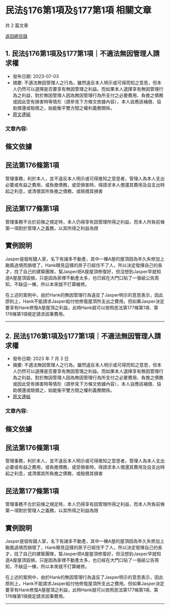 # 民法§176第1項及§177第1項 相關文章

共 2 篇文章

[返回總目錄](00_總目錄.md)

## 1. 民法§176第1項及§177第1項｜不適法無因管理人請求權

- 發布日期: 2023-07-03
- 摘要: 不適法無因管理人之行為，雖然違反本人明示或可得而知之意思，但本人仍然可以選擇是否要享有無因管理之利益。而如果本人選擇享有無因管理行為之利益，對於無因管理人因為無因管理行為所支付之必要費用、負擔之債務或因此受有損害時等情形（請參見下方條文依據內容），本人自應該補償、協助償還或賠償之，始能衡平雙方間之權利義務關係。
- [原文連結](https://www.jasper-realestate.com/%e6%b0%91%e6%b3%95176%e7%ac%ac1%e9%a0%85%e5%8f%8a177%e7%ac%ac1%e9%a0%85%e4%b8%8d%e9%81%a9%e6%b3%95%e7%84%a1%e5%9b%a0_%e7%ae%a1%e7%90%86%e4%ba%ba_%e8%ab%8b%e6%b1%82%e6%ac%8a/)

### 文章內容:

## 條文依據

## 民法第176條第1項

管理事務，利於本人，並不違反本人明示或可得推知之意思者，管理人為本人支出必要或有益之費用，或負擔債務，或受損害時，得請求本人償還其費用及自支出時起之利息，或清償其所負擔之債務，或賠償其損害

## 民法第177條第1項

管理事務不合於前條之規定時，本人仍得享有因管理所得之利益，而本人所負前條第一項對於管理人之義務，以其所得之利益為限

## 實例說明

Jasper是個有錢人家，名下有諸多不動產，其中一棟A屋的屋頂因為年久失修加上颱風過境而損壞了，Hank眼見這樣的房子已經住不了人，所以決定發揮自己的長才，找了自己的建築團隊，幫Jasper把A屋屋頂修復好，但沒想到Jasper早就知道A屋屋頂毀損，只是因為家裡不動產太多，也已經在大門口貼了一張紙公告周知，不缺這一棟，所以本來就不打算維修。

在上述的案例中，由於Hank的無因管理行為違反了Jasper明示的意思表示，因此原則上，Hank不能請求Jasper給付他修復屋頂所支出之費用。但如果Jasper決定要享有Hank修復A屋屋頂之利益，此時Hank就可以依照民法第177條第1項、第176條第1項規定請求該筆費用。

---

## 2. 民法§176第1項及§177第1項｜不適法無因管理人請求權

- 發布日期: 2023 年 7 月 3 日
- 摘要: 不適法無因管理人之行為，雖然違反本人明示或可得而知之意思，但本人仍然可以選擇是否要享有無因管理之利益。而如果本人選擇享有無因管理行為之利益，對於無因管理人因為無因管理行為所支付之必要費用、負擔之債務或因此受有損害時等情形（請參見下方條文依據內容），本人自應該補償、協助償還或賠償之，始能衡平雙方間之權利義務關係。
- [原文連結](https://www.jasper-realestate.com/%e6%b0%91%e6%b3%95176%e7%ac%ac1%e9%a0%85%e5%8f%8a177%e7%ac%ac1%e9%a0%85%e4%b8%8d%e9%81%a9%e6%b3%95%e7%84%a1%e5%9b%a0_%e7%ae%a1%e7%90%86%e4%ba%ba_%e8%ab%8b%e6%b1%82%e6%ac%8a/)

### 文章內容:

## 條文依據

## 民法第176條第1項

管理事務，利於本人，並不違反本人明示或可得推知之意思者，管理人為本人支出必要或有益之費用，或負擔債務，或受損害時，得請求本人償還其費用及自支出時起之利息，或清償其所負擔之債務，或賠償其損害

## 民法第177條第1項

管理事務不合於前條之規定時，本人仍得享有因管理所得之利益，而本人所負前條第一項對於管理人之義務，以其所得之利益為限

## 實例說明

Jasper是個有錢人家，名下有諸多不動產，其中一棟A屋的屋頂因為年久失修加上颱風過境而損壞了，Hank眼見這樣的房子已經住不了人，所以決定發揮自己的長才，找了自己的建築團隊，幫Jasper把A屋屋頂修復好，但沒想到Jasper早就知道A屋屋頂毀損，只是因為家裡不動產太多，也已經在大門口貼了一張紙公告周知，不缺這一棟，所以本來就不打算維修。

在上述的案例中，由於Hank的無因管理行為違反了Jasper明示的意思表示，因此原則上，Hank不能請求Jasper給付他修復屋頂所支出之費用。但如果Jasper決定要享有Hank修復A屋屋頂之利益，此時Hank就可以依照民法第177條第1項、第176條第1項規定請求該筆費用。

---

